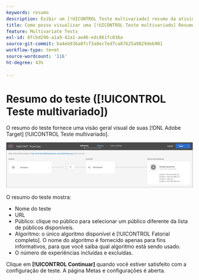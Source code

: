 ```yaml
---
keywords: resumo
description: Exibir um [!UICONTROL Teste multivariado] resumo da atividade de (MVT) que fornece uma visão geral visual de sua atividade no [!DNL Adobe Target].
title: Como posso visualizar uma [!UICONTROL Teste multivariado] Resumo da atividade de (MVT)?
feature: Multivariate Tests
exl-id: 8fcbd296-a1a9-42a1-ae46-edc861fc036a
source-git-commit: ba4eb936a0fcf3a8ec7ed7ca87625a9829deb901
workflow-type: tm+mt
source-wordcount: '116'
ht-degree: 43%

---
```


# Resumo do teste ([!UICONTROL Teste multivariado])

O resumo do teste fornece uma visão geral visual de suas [!DNL Adobe Target] [!UICONTROL Teste multivariado].

![Caixa de diálogo Testar resumo](/help/main/c-activities/c-multivariate-testing/t-create-multivariate-test/assets/summary2new.png)

O resumo do teste mostra:

* Nome do teste
* URL
* Público: clique no público para selecionar um público diferente da lista de públicos disponíveis.
* Algoritmo: o único algoritmo disponível é [!UICONTROL Fatorial completo]. O nome do algoritmo é fornecido apenas para fins informativos, para que você saiba qual algoritmo está sendo usado.
* O número de experiências incluídas e excluídas.

Clique em **[!UICONTROL Continuar]** quando você estiver satisfeito com a configuração de teste. A página Metas e configurações é aberta.
